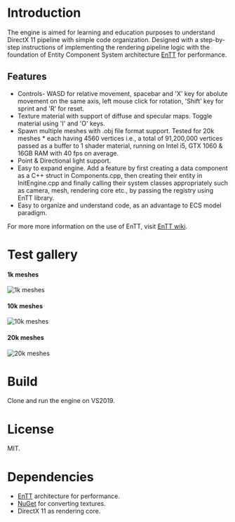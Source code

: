 # Introduction
The engine is aimed for learning and education purposes to understand DirectX 11 pipeline with simple code organization. Designed with a step-by-step instructions of implementing the rendering pipeline logic with the foundation of Entity Component System architecture [EnTT](https://github.com/skypjack/entt) for performance.

## Features
* Controls- WASD for relative movement, spacebar and 'X' key for abolute movement on the same axis, left mouse click for rotation, 'Shift' key for sprint and 'R' for reset.
* Texture material with support of diffuse and specular maps. Toggle material using 'I' and 'O' keys.
* Spawn multiple meshes with .obj file format support. Tested for 20k meshes * each having 4560 vertices i.e., a total of 91,200,000 vertices passed as a buffer to 1 shader material, running on Intel i5, GTX 1060 & 16GB RAM with 40 fps on average.
* Point & Directional light support.
* Easy to expand engine. Add a feature by first creating a data component as a C++ struct in Components.cpp, then creating their entity in InitEngine.cpp and finally calling their system classes appropriately such as camera, mesh, rendering core etc., by passing the registry using EnTT library.
* Easy to organize and understand code, as an advantage to ECS model paradigm.

For more more information on the use of EnTT, visit [EnTT wiki](https://github.com/skypjack/entt/wiki).

# Test gallery
#### 1k meshes

![1k meshes](https://github.com/SButtan93-dev/DX11Starter_ECSEngine/blob/master/1k.gif)


#### 10k meshes

![10k meshes](https://github.com/SButtan93-dev/DX11Starter_ECSEngine/blob/master/10k.gif)

#### 20k meshes

![20k meshes](https://github.com/SButtan93-dev/DX11Starter_ECSEngine/blob/master/20k.gif)
</br>

# Build
Clone and run the engine on VS2019.

# License
MIT.

# Dependencies
* [EnTT](https://github.com/skypjack/entt) architecture for performance.
* [NuGet](https://www.nuget.org/packages/directxtk_desktop_2017/) for converting textures.
* DirectX 11 as rendering core.
